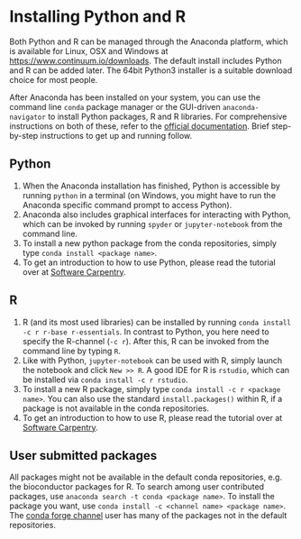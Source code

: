 # Installing Python and R
Both Python and R can be managed through the Anaconda platform, which is available for Linux, OSX and Windows at https://www.continuum.io/downloads. The default install includes Python and R can be added later. The 64bit Python3 installer is a suitable download choice for most people.

After Anaconda has been installed on your system, you can use the command line `conda` package manager or the GUI-driven `anaconda-navigator` to install Python packages, R and R libraries. For comprehensive instructions on both of these, refer to the [official documentation](https://docs.continuum.io/anaconda/#navigator-or-conda). Brief step-by-step instructions to get up and running follow.

## Python
1. When the Anaconda installation has finished, Python is accessible by running `python` in a terminal (on Windows, you might have to run the Anaconda specific command prompt to access Python).
2. Anaconda also includes graphical interfaces for interacting with Python, which can be invoked by running `spyder` or `jupyter-notebook` from the command line.
3. To install a new python package from the conda repositories, simply type `conda install <package name>`.
4. To get an introduction to how to use Python, please read the tutorial over at [Software Carpentry](http://swcarpentry.github.io/python-novice-inflammation/).

## R
1. R (and its most used libraries) can be installed by running `conda install -c r r-base r-essentials`. In contrast to Python, you here need to specify the R-channel (`-c r`). After this, R can be invoked from the command line by typing `R`.
2. Like with Python, `jupyter-notebook` can be used with R, simply launch the notebook and click `New >> R`. A good IDE for R is `rstudio`, which can be installed via `conda install -c r rstudio`.
3. To install a new R package, simply type `conda install -c r <package name>`. You can also use the standard `install.packages()` within R, if a package is not available in the conda repositories.
4. To get an introduction to how to use R, please read the tutorial over at [Software Carpentry](http://swcarpentry.github.io/r-novice-inflammation/).

## User submitted packages
All packages might not be available in the default conda repositories, e.g. the bioconductor packages for R. To search among user contributed packages, use `anaconda search -t conda <package name>`. To install the package you want, use `conda install -c <channel name> <package name>`. The [conda forge channel](https://conda-forge.github.io/) user has many of the packages not in the default repositories.
